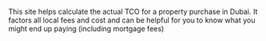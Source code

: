 This site helps calculate the actual TCO for a property purchase in Dubai. It factors all local fees and cost and can be helpful for you to know what you might end up paying (including mortgage fees)
